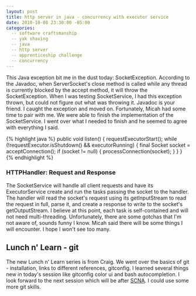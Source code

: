 ```yaml
---
layout: post
title: http server in java - concurrency with executor service
date: 2010-10-08 23:30:00 -05:00
categories:
  -- software craftsmanship
  -- yak shaving
  -- java
  -- http server
  -- apprenticeship challenge
  -- concurrency
---
```


This Java exception bit me in the dust today: SocketException.  According to the Javadoc, when ServerSocket's close method is called while any thread is currently blocked by the accept method, it will throw the SocketException.  When I was testing SocketService, I had this exception thrown, but could not figure out what was throwing it.  Javadoc is your friend.  I caught the exception and moved on.  Fortunately, Micah had some time to pair with me.  We were able to finish the implementation of the SocketService.  I went over what I needed to finish and he seemed to agree with everything I said.

{% highlight java %}
public void listen()
{
  requestExecutorStart();
  while (!requestExecutor.isShutdown() && executorRunning)
  {
    final Socket socket = acceptConnection();
    if (socket != null)
    {
      processConnection(socket);
    }
  }
}
{% endhighlight %}

### HTTPHandler: Request and Response

The SocketService will handle all client requests and have its ExecutorService create and run the tasks passing the socket to the handler.  The handler will read the socket's request using its getInputStream to read the request in full, parse it, and create a response to write to the socket's getOutputStream.  I believe at this point, each task is self-contained and will not need multi-threading.  Unfortunately, there are some gotchas that I'm not aware of, sounds funny I know.  Micah said there will be some things I will encounter.  I hope I won't see too many.

## Lunch n' Learn - git

The new Lunch n' Learn series is from Craig.  We went over the basics of git - installation, links to different references, gitconfig.  I learned several things new in today's session like gitconfig color ui and bash autocompletion.  I look forward to the next session which will be after [SCNA](http://scna.softwarecraftsmanship.org/).  I could use some more git skills.
